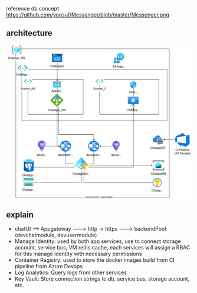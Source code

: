 reference db concept
https://github.com/yoosuf/Messenger/blob/master/Messenger.png

## architecture
![alt](./md_media/chatapp_architecture_infra.drawio.svg)
## explain
* chatUI --> Appgateway ---> http -> https ---> backendPool (devchatmodule, devusermodule)                       
* Manage Identity: used by both app services, use to connect storage account, service bus, VM redis cache, each services will assign a RBAC for this manage identity with necessary permissions
* Container Registry: used to store the docker images build from CI pipeline from Azure Devops  
* Log Analytics: Query logs from other services  
* Key Vault: Store connection strings to db, service bus, storage account, etc.                      